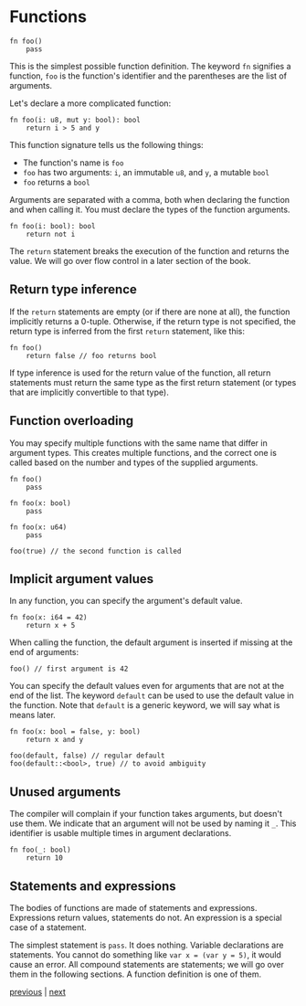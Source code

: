 # Functions
```
fn foo()
	pass
```
This is the simplest possible function definition.
The keyword `fn` signifies a function, `foo` is the function's identifier and the parentheses are the list of arguments.

Let's declare a more complicated function:
```
fn foo(i: u8, mut y: bool): bool
	return i > 5 and y
```
This function signature tells us the following things:
- The function's name is `foo`
- `foo` has two arguments: `i`, an immutable `u8`, and `y`, a mutable `bool`
- `foo` returns a `bool`

Arguments are separated with a comma, both when declaring the function and when calling it.
You must declare the types of the function arguments.
```
fn foo(i: bool): bool
	return not i
```

The `return` statement breaks the execution of the function and returns the value. We will go over flow control in a later section of the book.

## Return type inference
If the `return` statements are empty (or if there are none at all), the function implicitly returns a 0-tuple.
Otherwise, if the return type is not specified, the return type is inferred from the first `return` statement, like this:
```
fn foo()
	return false // foo returns bool
```

If type inference is used for the return value of the function, all return statements must return the same type as the first return statement (or types that are implicitly convertible to that type). 

## Function overloading
You may specify multiple functions with the same name that differ in argument types.
This creates multiple functions, and the correct one is called based on the number and types of the supplied arguments.
```
fn foo()
	pass

fn foo(x: bool)
	pass

fn foo(x: u64)
	pass

foo(true) // the second function is called
```

## Implicit argument values
In any function, you can specify the argument's default value.
```
fn foo(x: i64 = 42)
	return x + 5
```

When calling the function, the default argument is inserted if missing at the end of arguments:
```
foo() // first argument is 42
```

You can specify the default values even for arguments that are not at the end of the list.
The keyword `default` can be used to use the default value in the function.
Note that `default` is a generic keyword, we will say what is means later.
```
fn foo(x: bool = false, y: bool)
	return x and y

foo(default, false) // regular default
foo(default::<bool>, true) // to avoid ambiguity
```

## Unused arguments
The compiler will complain if your function takes arguments, but doesn't use them.
We indicate that an argument will not be used by naming it `_`. This identifier is usable multiple times in argument declarations.

```
fn foo(_: bool)
	return 10
```

## Statements and expressions
The bodies of functions are made of statements and expressions. Expressions return values, statements do not. An expression is a special case of a statement.

The simplest statement is `pass`. It does nothing.
Variable declarations are statements. You cannot do something like `var x = (var y = 5)`, it would cause an error.
All compound statements are statements; we will go over them in the following sections. A function definition is one of them.

[previous](02.01.variables.md) | [next](02.03.primitive_types.md)

